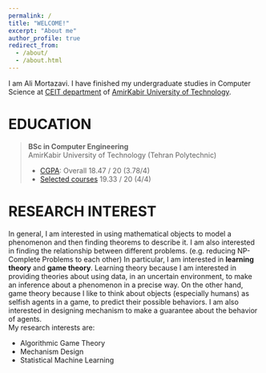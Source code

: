 ```yaml
---
permalink: /
title: "WELCOME!"
excerpt: "About me"
author_profile: true
redirect_from: 
  - /about/
  - /about.html
---
```

I am Ali Mortazavi. I have finished my undergraduate studies in Computer Science at [CEIT department](http://ceit.aut.ac.ir/autcms/home.htm?depurl=computer-engineering&lang=en) of [AmirKabir University of Technology](http://aut.ac.ir/aut/).
<br> 



EDUCATION
======
> **BSc in Computer Engineering** <br>
> AmirKabir University of Technology (Tehran Polytechnic)
> * [CGPA](https://github.com/AliMorty/AliMorty.github.io/raw/master/files/Transcript_Ali_Mortazavi.pdf):   Overall         18.47 / 20 (3.78/4)
> * [Selected courses](https://alimorty.github.io//education/)   19.33 / 20 (4/4) <br>
                                                                  
RESEARCH INTEREST
======
In general, I am interested in using mathematical objects to model a phenomenon and then finding theorems to describe it. 
I am also interested in finding the relationship between different problems. (e.g. reducing NP-Complete Problems to each other) In particular, I am interested in **learning theory** and **game theory**. 
Learning theory because I am interested in providing theories about using data, in an uncertain environment, to make an inference about a phenomenon in a precise way. 
On the other hand, game theory because I like to think about objects (especially humans) as selfish agents in a game, to predict their possible behaviors. 
I am also interested in designing mechanism to make a guarantee about the behavior of agents. <br>
My research interests are: <br>

* Algorithmic Game Theory
* Mechanism Design
*	Statistical Machine Learning 







  





